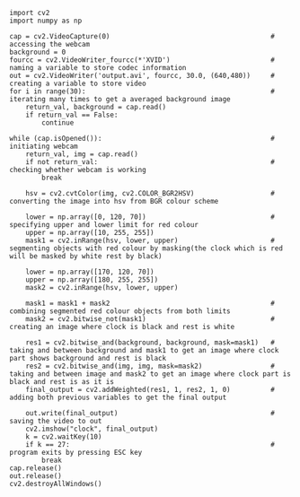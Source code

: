     import cv2
    import numpy as np

    cap = cv2.VideoCapture(0)                                        # accessing the webcam
    background = 0
    fourcc = cv2.VideoWriter_fourcc(*'XVID')                         # naming a variable to store codec information
    out = cv2.VideoWriter('output.avi', fourcc, 30.0, (640,480))     # creating a variable to store video
    for i in range(30):                                              # iterating many times to get a averaged background image
        return_val, background = cap.read()
        if return_val == False:
            continue

    while (cap.isOpened()):                                          # initiating webcam
        return_val, img = cap.read()
        if not return_val:                                           # checking whether webcam is working
            break

        hsv = cv2.cvtColor(img, cv2.COLOR_BGR2HSV)                   # converting the image into hsv from BGR colour scheme

        lower = np.array([0, 120, 70])                               # specifying upper and lower limit for red colour
        upper = np.array([10, 255, 255])
        mask1 = cv2.inRange(hsv, lower, upper)                       # segmenting objects with red colour by masking(the clock which is red will be masked by white rest by black)

        lower = np.array([170, 120, 70])
        upper = np.array([180, 255, 255])
        mask2 = cv2.inRange(hsv, lower, upper)

        mask1 = mask1 + mask2                                        # combining segmented red colour objects from both limits
        mask2 = cv2.bitwise_not(mask1)                               # creating an image where clock is black and rest is white

        res1 = cv2.bitwise_and(background, background, mask=mask1)   # taking and between background and mask1 to get an image where clock part shows background and rest is black
        res2 = cv2.bitwise_and(img, img, mask=mask2)                 # taking and between image and mask2 to get an image where clock part is black and rest is as it is 
        final_output = cv2.addWeighted(res1, 1, res2, 1, 0)          # adding both previous variables to get the final output

        out.write(final_output)                                      # saving the video to out
        cv2.imshow("clock", final_output)
        k = cv2.waitKey(10)
        if k == 27:                                                  # program exits by pressing ESC key
            break
    cap.release()
    out.release()
    cv2.destroyAllWindows()                       
